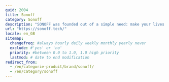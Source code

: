 ```yaml
---
guid: 2004
title: Sonoff
category: Sonoff
description: "SONOFF was founded out of a simple need: make your lives easier, smart and better.We have the ambition to design and create the most innovative smart products in a simple and affordable way including Wi-Fi DIY smart switches, Wi-Fi smart wall switches, Wi-Fi smart plugs, Wi-Fi smart lighting, and other accessories to give you a smart home."
url: "https://sonoff.tech/"
locale: en_GB
sitemap:
  changefreq: #always hourly daily weekly monthly yearly never
  exclude: #'yes' or 'no'
  priority: #between 0.0 to 1.0, 1.0 high priority
  lastmod: # date to end modification
redirect_from: 
  - /en/categorie-produit/brand/sonoff/
  - /en/category/sonoff
---
```

